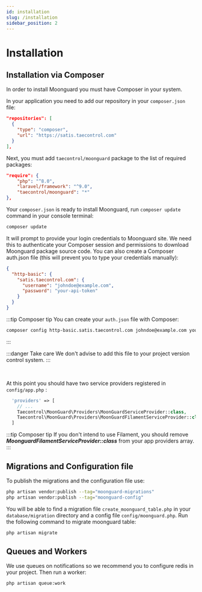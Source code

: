 ```yaml
---
id: installation
slug: /installation
sidebar_position: 2
---
```


# Installation

## Installation via Composer

In order to install Moonguard you must have Composer in your system.

In your application you need to add our repository in your `composer.json` file:

```json
"repositories": [
  {
    "type": "composer",
    "url": "https://satis.taecontrol.com"
  }
],
```

Next, you must add `taecontrol/moonguard` package to the list of required packages:

```json
"require": {
    "php": "^8.0",
    "laravel/framework": "^9.0",
    "taecontrol/moonguard": "*"
},
```

Your `composer.json` is ready to install Moonguard, run `composer update` command in your console terminal:

```bash
composer update
```

It will prompt to provide your login credentials to Moonguard site. We need this to authenticate your Composer session and permissions to download Moonguard package source code. You can also create a Composer auth.json file (this will prevent you to type your credentials manually):

```json
{
  "http-basic": {
    "satis.taecontrol.com": {
      "username": "johndoe@example.com",
      "password": "your-api-token"
    }
  }
}
```

:::tip Composer tip
You can create your `auth.json` file with Composer:
```bash
composer config http-basic.satis.taecontrol.com johndoe@example.com your-api-token
```
:::

:::danger Take care
We don't advise to add this file to your project version control system.
:::

<br />

At this point you should have two service providers registered in `config/app.php`  :

```php
  'providers' => [
    // ...
    Taecontrol\MoonGuard\Providers\MoonGuardServiceProvider::class,
    Taecontrol\MoonGuard\Providers\MoonGuardFilamentServiceProvider::class,
  ]
```

:::tip Composer tip
If you don't intend to use Filament, you should remove **_MoonguardFilamentServiceProvider::class_** from your app providers array.
:::

## Migrations and Configuration file

To publish the migrations and the configuration file use:

```bash
php artisan vendor:publish --tag="moonguard-migrations"
php artisan vendor:publish --tag="moonguard-config"
```

You will be able to find a migration file `create_moonguard_table.php` in your `database/migration` directory and a config file `config/moonguard.php`. Run the following command to migrate moonguard table:

```bash
php artisan migrate
```

## Queues and Workers

We use queues on notifications so we recommend you to configure redis in your project. Then run a worker:

```bash
php artisan queue:work
```
